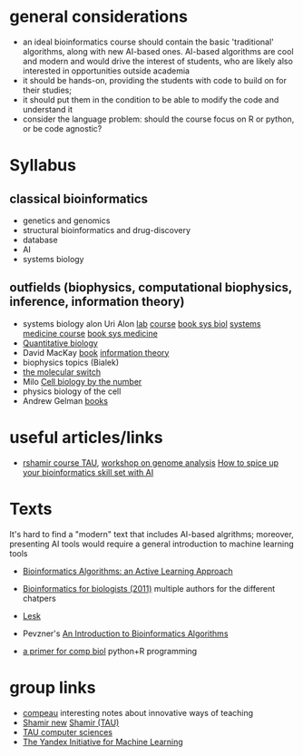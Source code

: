 # general considerations

- an ideal bioinformatics course should contain the basic 'traditional' algorithms, along with new AI-based ones. AI-based algorithms are cool and modern and would drive the interest of students, who are likely also interested in opportunities outside academia 
- it should be hands-on, providing the students with code to build on for their studies; 
- it should put them in the condition to be able to modify the code and understand it
- consider the language problem: should the course focus on R or python, or be code agnostic?

# Syllabus

## classical bioinformatics
- genetics and genomics
- structural bioinformatics and drug-discovery
- database
- AI
- systems biology

## outfields (biophysics, computational biophysics, inference, information theory)
- systems biology alon Uri Alon [lab](https://www.weizmann.ac.il/mcb/UriAlon/) [course](https://www.youtube.com/playlist?list=PLLbr-B8cNbo6v4kc68JowzUeAYdh6gdQH) [book sys biol](https://www.amazon.com/Introduction-Systems-Biology-Mathematical-Computational/dp/1439837171/)
  [systems medicine course](https://www.weizmann.ac.il/mcb/UriAlon/system-medicine-2022-2023)
  [book sys medicine](https://www.amazon.com/Systems-Medicine-Physiological-Circuits-Computational/dp/1032411856)
- [Quantitative biology](https://mitpress.mit.edu/9780262038089/quantitative-biology/)
- David MacKay [book](http://www.inference.org.uk/mackay/itila/book.html) [information theory](https://videolectures.net/course_information_theory_pattern_recognition/)
- biophysics topics (Bialek)
- [the molecular switch](https://press.princeton.edu/books/hardcover/9780691200248/the-molecular-switch)
- Milo [Cell biology by the number](https://www.amazon.com/Cell-Biology-Numbers-Ron-Milo/dp/0815345372)
- physics biology of the cell
- Andrew Gelman [books](http://www.stat.columbia.edu/~gelman/books/)


# useful articles/links
* [rshamir course TAU](https://www.cs.tau.ac.il/~rshamir/algmb/algmb-archive.htm), [workshop on genome analysis](https://www.cs.tau.ac.il/~rshamir/workshop/21a/)
[How to spice up your bioinformatics skill set with AI](https://www.nature.com/articles/d41586-023-03067-6)

# Texts

It's hard to find a "modern" text that includes AI-based algrithms;
moreover, presenting AI tools would require a general introduction to machine learning tools


* [Bioinformatics Algorithms: an Active Learning Approach](https://www.bioinformaticsalgorithms.org/)
* [Bioinformatics for biologists (2011)](https://www.cambridge.org/us/universitypress/subjects/life-sciences/genomics-bioinformatics-and-systems-biology/bioinformatics-biologists?format=PB&isbn=9781107648876#contentsTabAnchor) multiple authors for the different chatpers
* [Lesk]([https://www.amazon.com/Introduction-Bioinformatics-Arthur-Lesk/](https://www.amazon.com/Introduction-Bioinformatics-Arthur-Lesk/dp/0198794142/))
* Pevzner's [An Introduction to Bioinformatics Algorithms](https://www.amazon.com/Introduction-Bioinformatics-Algorithms-Computational-Molecular-ebook/dp/B08N42DF3Z)

* [a primer for comp biol](https://open.oregonstate.education/computationalbiology/) python+R programming

# group links
* [compeau](https://compeau.cbd.cmu.edu/teaching/) interesting notes about innovative ways of teaching
* [Shamir new](https://acgt.cs.tau.ac.il/) [Shamir (TAU)](https://www.cs.tau.ac.il/~rshamir/)
* [TAU computer sciences](https://en-exact-sciences.tau.ac.il/computer)
* [The Yandex Initiative for Machine Learning](https://en.cs.tau.ac.il/computer/research_centers_yandex)
